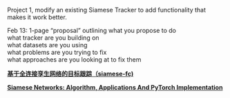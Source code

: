 Project 1, modify an existing Siamese Tracker to add functionality that makes it work better.  

Feb 13: 1-page “proposal” outlining what you propose to do  
what tracker are you building on  
what datasets are you using  
what problems are you trying to fix   
what approaches are you looking at to fix them

[__基于全连接孪生网络的目标跟踪（siamese-fc)__](https://blog.csdn.net/autocyz/article/details/53216786)  

[__Siamese Networks: Algorithm, Applications And PyTorch Implementation__](https://becominghuman.ai/siamese-networks-algorithm-applications-and-pytorch-implementation-4ffa3304c18)
